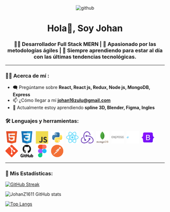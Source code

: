 <div id="header" align="center">
	<img src='https://i.postimg.cc/xTKm7chB/github.png' alt='github'/>
	<h1 align="center">Hola👋, Soy Johan</h1>
	<h3 align="center">
		👨‍💻 Desarrollador Full Stack MERN | 🚀 Apasionado por las metodologías ágiles | 🌟 Siempre aprendiendo para estar al día con las últimas tendencias tecnológicas.
	</h3>
</div>

<!-- <div id="badges" align="center">
	<a href="https://www.twitch.tv/queso1611" target="_blank">
		<img src="https://img.shields.io/twitch/status/queso1611?color=purple&logo=twitch&style=for-the-badge" alt="twitch badge" />
	</a>
  <a href="https://www.twitch.tv/queso1611" target="_blank">
		<img src="https://img.shields.io/twitch/status/queso1611?color=purple&logo=twitch&style=for-the-badge" alt="twitch badge" />
	</a>
  <a href="https://www.twitch.tv/queso1611" target="_blank">
		<img src="https://img.shields.io/twitch/status/queso1611?color=purple&logo=twitch&style=for-the-badge" alt="twitch badge" />
	</a>
</div> -->

---

### 👨‍💻 Acerca de mí : 

- 🗨️ Pregúntame sobre **React, React js, Redux, Node js, MongoDB, Express**
- 📫 ¿Cómo llegar a mí **johan16zulu@gmail.com**
- 📔 Actualmente estoy aprendiendo **spline 3D, Blender, Figma, Ingles**
<!-- 🌐 website **https://johanzuluaga-portfolio.vercel.app/** en proceso!-->
<div align="left">
	<h3>🛠️ Lenguajes y herramientas:</h3>
	<div>
		<img src="https://github.com/devicons/devicon/blob/master/icons/html5/html5-original.svg" title="HTML5" alt="HTML" width="40" height="40"/>&nbsp
		<img src="https://github.com/devicons/devicon/blob/master/icons/css3/css3-original.svg" title="CSS3" alt="CSS" width="40" height="40"/>&nbsp
		<img src="https://github.com/devicons/devicon/blob/master/icons/javascript/javascript-original.svg" title="JS" alt="JS" width="40" height="40"/>&nbsp
		<img src="https://github.com/devicons/devicon/blob/master/icons/python/python-original.svg" title="JS" alt="JS" width="40" height="40"/>&nbsp
		<img src="https://github.com/devicons/devicon/blob/master/icons/react/react-original.svg" title="REACT" alt="REACT" width="40" height="40"/>&nbsp
		<img src="https://github.com/devicons/devicon/blob/master/icons/redux/redux-original.svg" title="REDUX" alt="REDUX" width="40" height="40"/>&nbsp
    <img src="https://github.com/devicons/devicon/blob/master/icons/mongodb/mongodb-original-wordmark.svg" title="MongoDB" alt="MongoDB" width="40" height="40"/>&nbsp
		<img src="https://github.com/devicons/devicon/blob/master/icons/express/express-original-wordmark.svg" title="Express" alt="Express" width="40" height="40"/>&nbsp
    <img src="https://github.com/devicons/devicon/blob/master/icons/tailwindcss/tailwindcss-original-wordmark.svg" title="Tailwind" alt="Tailwind" width="40" height="40"/>&nbsp
		<img src="https://github.com/devicons/devicon/blob/master/icons/bootstrap/bootstrap-original.svg" title="Bootstrap" alt="Bootstrap" width="40" height="40"/>&nbsp
		<img src="https://github.com/devicons/devicon/blob/master/icons/git/git-original.svg" title="Bootstrap" alt="Bootstrap" width="40" height="40"/>&nbsp
		<img src="https://github.com/devicons/devicon/blob/master/icons/github/github-original-wordmark.svg" title="Bootstrap" alt="Bootstrap" width="40" height="40"/>&nbsp
		<img src="https://github.com/devicons/devicon/blob/master/icons/figma/figma-original.svg" title="Bootstrap" alt="Bootstrap" width="40" height="40"/>&nbsp
		<img src="https://github.com/devicons/devicon/blob/master/icons/postman/postman-original.svg" title="Bootstrap" alt="Bootstrap" width="40" height="40"/>
</div>

---
### 🧮 Mis Estadísticas:

[![GitHub Streak](http://github-readme-streak-stats.herokuapp.com?user=JohanZ1611&theme=react&hide_border=true&locale=es&card_width=494)](https://git.io/streak-stats)

![JohanZ1611 GitHub stats](https://github-readme-stats.vercel.app/api?username=JohanZ1611&show_icons=true&theme=default#gh-light-mode-only)

[![Top Langs](https://github-readme-stats.vercel.app/api/top-langs/?username=JohanZ1611&langs_count=8)](https://github.com/anuraghazra/github-readme-stats)
